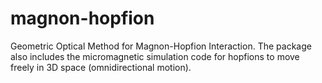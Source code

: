 # magnon-hopfion
Geometric Optical Method for Magnon-Hopfion Interaction. The package also includes the micromagnetic simulation code for hopfions to move freely in 3D space (omnidirectional motion).
